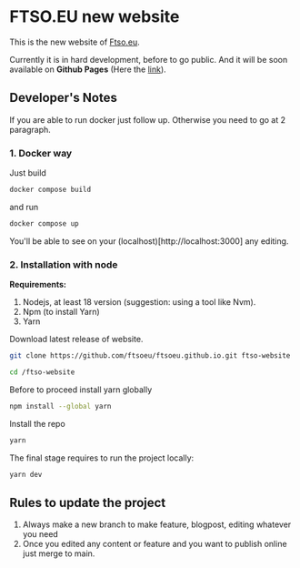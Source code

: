 # FTSO.EU new website
This is the new website of [Ftso.eu](https://ftso.eu).

Currently it is in hard development, before to go public. And it will be soon available on **Github Pages** (Here the [link](https://ftsoeu.github.io/)).

## Developer's Notes

If you are able to run docker just follow up. Otherwise you need to go at 2 paragraph.

### 1. Docker way

Just build

```sh
docker compose build

```

and run

```sh
docker compose up

```

You'll be able to see on your (localhost)[http://localhost:3000] any editing.

### 2. Installation with node

**Requirements:**

1. Nodejs, at least 18 version (suggestion: using a tool like Nvm).
2. Npm (to install Yarn)
3. Yarn

Download latest release of website. 

```sh
git clone https://github.com/ftsoeu/ftsoeu.github.io.git ftso-website

cd /ftso-website

```

Before to proceed install yarn globally

```sh
npm install --global yarn

```

Install the repo

```sh
yarn

```

The final stage requires to run the project locally:

```sh
yarn dev

```

## Rules to update the project

1. Always make a new branch to make feature, blogpost, editing whatever you need
2. Once you edited any content or feature and you want to publish online just merge to main.